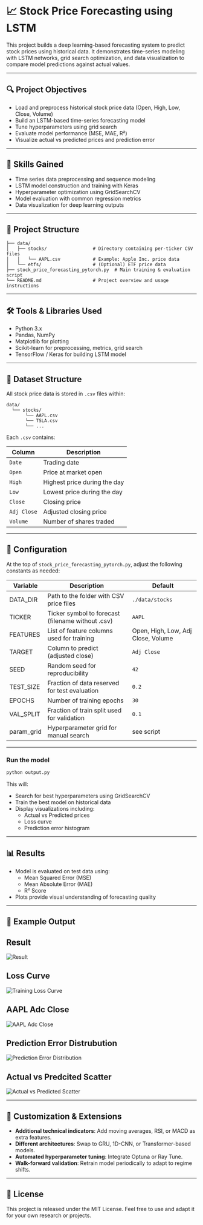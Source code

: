 # 📈 Stock Price Forecasting using LSTM

This project builds a deep learning-based forecasting system to predict stock prices using historical data. It demonstrates time-series modeling with LSTM networks, grid search optimization, and data visualization to compare model predictions against actual values.

---

## 🔍 Project Objectives

- Load and preprocess historical stock price data (Open, High, Low, Close, Volume)
- Build an LSTM-based time-series forecasting model
- Tune hyperparameters using grid search
- Evaluate model performance (MSE, MAE, R²)
- Visualize actual vs predicted prices and prediction error

---

## 🧠 Skills Gained

- Time series data preprocessing and sequence modeling
- LSTM model construction and training with Keras
- Hyperparameter optimization using GridSearchCV
- Model evaluation with common regression metrics
- Data visualization for deep learning outputs

---

## 📂 Project Structure

```text
├── data/
│   ├── stocks/                 # Directory containing per-ticker CSV files
│   │   └── AAPL.csv            # Example: Apple Inc. price data
│   └── etfs/                   # (Optional) ETF price data
├── stock_price_forecasting_pytorch.py  # Main training & evaluation script
└── README.md                   # Project overview and usage instructions
```

---

## 🛠 Tools & Libraries Used

- Python 3.x
- Pandas, NumPy
- Matplotlib for plotting
- Scikit-learn for preprocessing, metrics, grid search
- TensorFlow / Keras for building LSTM model

---

## 📁 Dataset Structure

All stock price data is stored in `.csv` files within:

```
data/
  └── stocks/
       └── AAPL.csv
       └── TSLA.csv
       └── ...
```

Each `.csv` contains:

| Column      | Description                        |
|-------------|------------------------------------|
| `Date`      | Trading date                       |
| `Open`      | Price at market open               |
| `High`      | Highest price during the day       |
| `Low`       | Lowest price during the day        |
| `Close`     | Closing price                      |
| `Adj Close` | Adjusted closing price             |
| `Volume`    | Number of shares traded            |

---

## 📝 Configuration

At the top of `stock_price_forecasting_pytorch.py`, adjust the following constants as needed:

| Variable     | Description                                       | Default        |
|--------------|---------------------------------------------------|----------------|
| DATA_DIR     | Path to the folder with CSV price files           | `./data/stocks`|
| TICKER       | Ticker symbol to forecast (filename without .csv) | `AAPL`         |
| FEATURES     | List of feature columns used for training         | Open, High, Low, Adj Close, Volume |
| TARGET       | Column to predict (adjusted close)                | `Adj Close`    |
| SEED         | Random seed for reproducibility                   | `42`           |
| TEST_SIZE    | Fraction of data reserved for test evaluation     | `0.2`          |
| EPOCHS       | Number of training epochs                         | `30`           |
| VAL_SPLIT    | Fraction of train split used for validation       | `0.1`          |
| param_grid   | Hyperparameter grid for manual search             | see script     |

---

### Run the model

```bash
python output.py
```

This will:
- Search for best hyperparameters using GridSearchCV
- Train the best model on historical data
- Display visualizations including:
  - Actual vs Predicted prices
  - Loss curve
  - Prediction error histogram

---

## 📊 Results

- Model is evaluated on test data using:
  - Mean Squared Error (MSE)
  - Mean Absolute Error (MAE)
  - R² Score
- Plots provide visual understanding of forecasting quality

---

## 📌 Example Output
## Result
![Result](https://github.com/user-attachments/assets/96be2fa5-8a0d-42a3-9341-e7c571249cf6)

## Loss Curve
![Training Loss Curve](https://github.com/user-attachments/assets/a3d8354b-9207-4cfb-8c92-e3b651334606)

## AAPL Adc Close
![AAPL Adc Close](https://github.com/user-attachments/assets/387591a2-ef9c-4a82-a0a3-a466d21a6770)


## Prediction Error Distrubution
![Prediction Error Distribution](https://github.com/user-attachments/assets/4fe5414b-b6fc-4909-81dd-d09a517704e1)

## Actual vs Predcited Scatter

![Actual vs Predicted Scatter](https://github.com/user-attachments/assets/9f8b7dd4-e364-4c53-904b-2c156f67e920)

---

## 🔧 Customization & Extensions

- **Additional technical indicators**: Add moving averages, RSI, or MACD as extra features.
- **Different architectures**: Swap to GRU, 1D-CNN, or Transformer-based models.
- **Automated hyperparameter tuning**: Integrate Optuna or Ray Tune.
- **Walk-forward validation**: Retrain model periodically to adapt to regime shifts.

---

## 📄 License

This project is released under the MIT License. Feel free to use and adapt it for your own research or projects.
